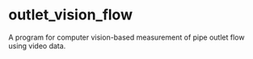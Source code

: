 # outlet_vision_flow
A program for computer vision-based measurement of pipe outlet flow using video data.
